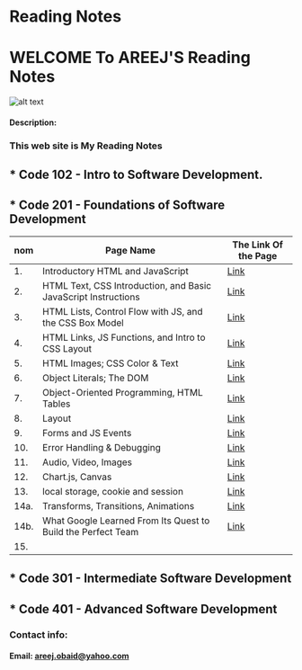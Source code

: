 # Reading Notes

# WELCOME To AREEJ'S Reading Notes

![alt text](https://www.impactplus.com/hubfs/17-award-winning-website-designs-02.jpg)

#### Description:
### This web site is My Reading Notes

## * Code 102 - Intro to Software Development.


## * Code 201 - Foundations of Software Development


| nom | Page Name |The Link Of the Page |
| --- | --------- | ------------------- |
| 1.  | Introductory HTML and JavaScript | [Link](https://areejobaid94.github.io/reading-notes/class-01) | 
| 2. | HTML Text, CSS Introduction, and Basic JavaScript Instructions | [Link](https://areejobaid94.github.io/reading-notes/class-02) |
| 3. | HTML Lists, Control Flow with JS, and the CSS Box Model | [Link](https://areejobaid94.github.io/reading-notes/class-03) |
| 4. |HTML Links, JS Functions, and Intro to CSS Layout | [Link](https://areejobaid94.github.io/reading-notes/class-04) | 
| 5. | HTML Images; CSS Color & Text | [Link](https://areejobaid94.github.io/reading-notes/class-05) | 
| 6. | Object Literals; The DOM | [Link](https://areejobaid94.github.io/reading-notes/class-06) |
| 7. | Object-Oriented Programming, HTML Tables| [Link](https://areejobaid94.github.io/reading-notes/class-07) | 
| 8. | Layout | [Link](https://areejobaid94.github.io/reading-notes/class-08)| 
| 9. | Forms and JS Events | [Link](https://areejobaid94.github.io/reading-notes/class-09) | 
| 10. | Error Handling & Debugging | [Link](https://areejobaid94.github.io/reading-notes/class-10) | 
| 11. | Audio, Video, Images | [Link](https://areejobaid94.github.io/reading-notes/class-11) | 
| 12. | Chart.js, Canvas | [Link](https://areejobaid94.github.io/reading-notes/class-12) | 
| 13. | local storage, cookie and session | [Link](https://areejobaid94.github.io/reading-notes/class-13) | 
| 14a. | Transforms, Transitions, Animations| [Link](https://areejobaid94.github.io/reading-notes/class-14a) | 
| 14b. | What Google Learned From Its Quest to Build the Perfect Team | [Link](https://areejobaid94.github.io/reading-notes/class-14b) | 
| 15. |           |                     | 


## * Code 301 - Intermediate Software Development

## * Code 401 - Advanced Software Development

### Contact info:

#### Email: areej.obaid@yahoo.com
